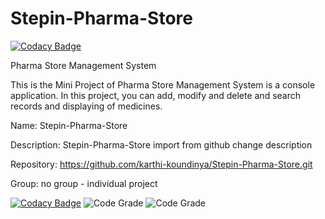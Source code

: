 # Stepin-Pharma-Store

[![Codacy Badge](https://api.codacy.com/project/badge/Grade/9ea1f3f664e04f58ae4aefa1001d05d8)](https://app.codacy.com/gh/karthi-koundinya/Stepin-Pharma-Store?utm_source=github.com&utm_medium=referral&utm_content=karthi-koundinya/Stepin-Pharma-Store&utm_campaign=Badge_Grade_Settings)

Pharma Store Management System

This is the Mini Project of Pharma Store Management System is a console application. In this project, you can add, modify and delete and search records and displaying of medicines.

Name: Stepin-Pharma-Store

Description: Stepin-Pharma-Store import from github  change description

Repository: https://github.com/karthi-koundinya/Stepin-Pharma-Store.git

Group: no group - individual project

[![Codacy Badge](https://app.codacy.com/project/badge/Grade/fa965bef42474ad3975b913c3c72746f)](https://www.codacy.com/gh/karthi-koundinya/Stepin-Pharma-Store/dashboard?utm_source=github.com&amp;utm_medium=referral&amp;utm_content=karthi-koundinya/Stepin-Pharma-Store&amp;utm_campaign=Badge_Grade)
![Code Grade](https://www.code-inspector.com/project/27472/score/svg)
![Code Grade](https://www.code-inspector.com/project/27472/status/svg)
